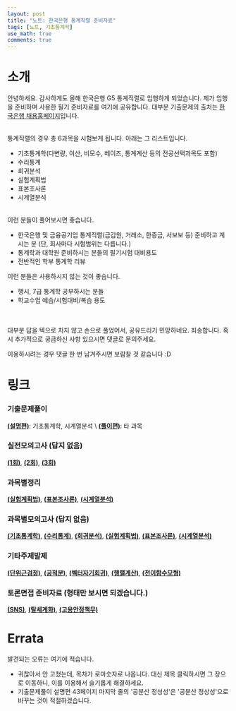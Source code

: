 ```yaml
---
layout: post
title: "노트: 한국은행 통계직렬 준비자료"
tags: [노트, 기초통계학]
use_math: true
comments: true
---
```



# 소개
안녕하세요. 감사하게도 올해 한국은행 G5 통계직렬로 입행하게 되었습니다.
제가 입행을 준비하며 사용한 필기 준비자료를 여기에 공유합니다. 
대부분 기출문제의 출처는 [한국은행 채용홈페이지](https://apply.bok.or.kr/)입니다.
<br/><br/>

통계직렬의 경우 총 6과목을 시험보게 됩니다. 아래는 그 리스트입니다.
- 기초통계학(다변량, 이산, 비모수, 베이즈, 통계계산 등의 전공선택과목도 포함)
- 수리통계
- 회귀분석
- 실험계획법
- 표본조사론
- 시계열분석
<br/><br/>


이런 분들이 풀어보시면 좋습니다.
- 한국은행 및 금융공기업 통계직렬(금감원, 거래소, 한증금, 서보보 등) 준비하고 계시는 분 (단, 회사마다 시험범위는 다릅니다.)
- 통계학과 대학원 준비하시는 분들의 필기시험 대비용도
- 전반적인 학부 통계학 리뷰

이런 분들은 사용하시지 않는 것이 좋습니다.
- 행시, 7급 통계학 공부하시는 분들
- 학교수업 예습/시험대비/복습 용도

<br/><br/>
대부분 답을 텍으로 치지 않고 손으로 풀었어서, 공유드리기 민망하네요. 죄송합니다. 혹시 추가적으로 궁금하신 사항 있으시면 댓글로 문의주세요.

이용하시려는 경우 댓글 한 번 남겨주시면 보람찰 것 같습니다 :D
ㅤ

# 링크

### 기출문제풀이
[**(설명편)**](https://yitae-kwon.github.io/files/20241124/detailed.pdf): 기초통계학, 시계열분석 \\
[**(풀이편)**](https://yitae-kwon.github.io/files/20241124/solution.pdf): 타 과목

### 실전모의고사 (답지 없음)
[**(1회)**](https://yitae-kwon.github.io/files/20241124/mock1.pdf), 
[**(2회)**](https://yitae-kwon.github.io/files/20241124/mock2.pdf), 
[**(3회)**](https://yitae-kwon.github.io/files/20241124/mock3.pdf)

### 과목별정리
[**(실험계획법)**](https://yitae-kwon.github.io/files/20241124/exp_sum.pdf), 
[**(표본조사론)**](https://yitae-kwon.github.io/files/20241124/sam_sum.pdf), 
[**(시계열분석)**](https://yitae-kwon.github.io/files/20241124/tim_sum.pdf)

### 과목별모의고사 (답지 없음)
[**(기초통계학)**](https://yitae-kwon.github.io/files/20241124/etc_mock.pdf), 
[**(수리통계)**](https://yitae-kwon.github.io/files/20241124/mat_mock.pdf),
[**(회귀분석)**](https://yitae-kwon.github.io/files/20241124/reg_mock.pdf), 
[**(실험계획법)**](https://yitae-kwon.github.io/files/20241124/exp_mock.pdf), 
[**(표본조사론)**](https://yitae-kwon.github.io/files/20241124/sam_mock.pdf), 
[**(시계열분석)**](https://yitae-kwon.github.io/files/20241124/tim_mock.pdf)

### 기타주제발제
[**(단위근검정)**](https://yitae-kwon.github.io/files/20241124/unitroottest.pdf), 
[**(공적분)**](https://yitae-kwon.github.io/files/20241124/cointegration.pdf), 
[**(벡터자기회귀)**](https://yitae-kwon.github.io/files/20241124/var.pdf), 
[**(행렬계산)**](https://yitae-kwon.github.io/files/20241124/matrix.pdf), 
[**(전이함수모형)**](https://yitae-kwon.github.io/files/20241124/armax.pdf)

### 토론면접 준비자료 (형태만 보시면 되겠습니다.)
[**(SNS)**](https://yitae-kwon.github.io/files/20241124/debate_sns.pdf), 
[**(탈세계화)**](https://yitae-kwon.github.io/files/20241124/debate_multipolar.pdf), 
[**(고용안정책무)**](https://yitae-kwon.github.io/files/20241124/debate_employment.pdf)

# Errata

발견되는 오류는 여기에 적습니다.

- 귀찮아서 안 고쳤는데, 목차가 로마숫자로 나옵니다. 대신 제목 클릭하시면 그 장으로 이동하니, 이를 이용해서 슬기롭게 해결하세요.
- 기출문제풀이 설명편 43페이지 마지막 줄의 '공분산 정성성'은 '공분산 정상성'으로 바꾸는 것이 적절하겠습니다.


